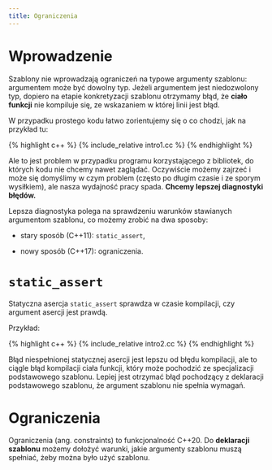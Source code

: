 ```yaml
---
title: Ograniczenia
---
```


# Wprowadzenie

Szablony nie wprowadzają ograniczeń na typowe argumenty szablonu:
argumentem może być dowolny typ.  Jeżeli argumentem jest niedozwolony
typ, dopiero na etapie konkretyzacji szablonu otrzymamy błąd, że
**ciało funkcji** nie kompiluje się, ze wskazaniem w której linii jest
błąd.

W przypadku prostego kodu łatwo zorientujemy się o co chodzi, jak na
przykład tu:

{% highlight c++ %}
{% include_relative intro1.cc %}
{% endhighlight %}

Ale to jest problem w przypadku programu korzystającego z bibliotek,
do których kodu nie chcemy nawet zaglądać.  Oczywiście możemy zajrzeć
i może się domyślimy w czym problem (często po długim czasie i ze
sporym wysiłkiem), ale nasza wydajność pracy spada.  **Chcemy lepszej
diagnostyki błędów.**

Lepsza diagnostyka polega na sprawdzeniu warunków stawianych
argumentom szablonu, co możemy zrobić na dwa sposoby:

* stary sposób (C++11): `static_assert`,

* nowy sposób (C++17): ograniczenia.

# `static_assert`

Statyczna asercja `static_assert` sprawdza w czasie kompilacji, czy
argument asercji jest prawdą.

Przykład:

{% highlight c++ %}
{% include_relative intro2.cc %}
{% endhighlight %}

Błąd niespełnionej statycznej asercji jest lepszu od błędu kompilacji,
ale to ciągle błąd kompilacji ciała funkcji, który może pochodzić ze
specjalizacji podstawowego szablonu.  Lepiej jest otrzymać błąd
pochodzący z deklaracji podstawowego szablonu, że argument szablonu
nie spełnia wymagań.

# Ograniczenia

Ograniczenia (ang. constraints) to funkcjonalność C++20.  Do
**deklaracji szablonu** możemy dołożyć warunki, jakie argumenty
szablonu muszą spełniać, żeby można było użyć szablonu.
